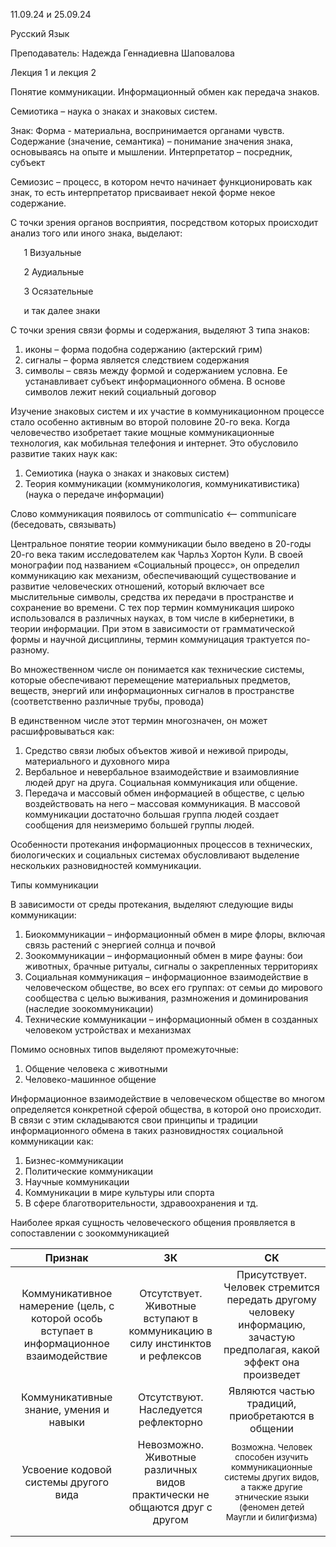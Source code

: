 ﻿
11\.09.24 и 25.09.24

Русский Язык

Преподаватель: Надежда Геннадиевна Шаповалова

Лекция 1 и лекция 2

Понятие коммуникации. Информационный обмен как передача знаков.

Семиотика – наука о знаках и знаковых систем. 

Знак: Форма -  материальна, воспринимается органами чувств. Содержание (значение, семантика) – понимание значения знака, основываясь на опыте и мышлении. Интерпретатор – посредник, субъект

Семиозис – процесс, в котором нечто начинает функционировать как знак, то есть интерпретатор присваивает некой форме некое содержание. 

С точки зрения органов восприятия, посредством которых происходит анализ того или иного знака, выделают: 

`	`1 Визуальные

`	`2 Аудиальные 

`	`3 Осязательные 

`	`и так далее знаки 

С точки зрения связи формы и содержания, выделяют 3 типа знаков:

1) иконы – форма подобна содержанию (актерский грим) 
1) сигналы – форма является следствием содержания
1) символы – связь между формой и содержанием условна. Ее устанавливает субъект информационного обмена. В основе символов лежит некий социальный договор 

Изучение знаковых систем и их участие в коммуникационном процессе стало особенно активным во второй половине 20-го века. Когда человечество изобретает такие мощные коммуникационные технология, как мобильная телефония и интернет. Это обусловило развитие таких наук как:

1) Семиотика (наука о знаках и знаковых систем)
1) Теория коммуникации (коммуникология, коммуникативистика) (наука о передаче информации) 

Слово коммуникация появилось от communicatio <– communicare (беседовать, связывать)

Центральное понятие теории коммуникации было введено в 20-годы 20-го века таким исследователем как Чарльз Хортон Кули. В своей монографии под названием «Социальный процесс», он определил коммуникацию как механизм, обеспечивающий существование и развитие человеческих  отношений, который включает все мыслительные символы, средства их передачи в пространстве и сохранение во времени. С тех пор термин коммуникация широко использовался в различных науках, в том числе в кибернетики, в теории информации. При этом в зависимости от грамматической формы и научной дисциплины, термин коммуницация трактуется по-разному. 

Во множественном числе он понимается как технические системы, которые обеспечивают перемещение материальных предметов, веществ, энергий или информационных сигналов в пространстве (соответственно различные трубы, провода)

В единственном числе этот термин многозначен, он может расшифровываться как:

1) Средство связи любых объектов живой и неживой природы, материального и духовного мира
1) Вербальное и невербальное взаимодействие и взаимовлияние людей друг на друга. Социальная коммуникация или общение. 
1) Передача и массовый обмен информацией в обществе, с целью воздействовать на него – массовая коммуникация. В массовой коммуникации достаточно большая группа людей создает сообщения для неизмеримо большей группы людей. 

Особенности протекания информационных процессов в технических, биологических и социальных системах обусловливают выделение нескольких разновидностей коммуникации. 

Типы коммуникации

В зависимости от среды протекания, выделяют следующие виды коммуникации:

1) Биокоммуникации – информационный обмен в мире флоры, включая связь растений с энергией солнца и почвой
1) Зоокоммуникации – информационный обмен в мире фауны: бои животных, брачные ритуалы, сигналы о закрепленных территориях
1) Социальная коммуникация – информационное взаимодействие в человеческом обществе, во всех его группах: от семьи до мирового сообщества с целью выживания, размножения и доминирования (наследие зоокоммуникации) 
1) Технические коммуникации – информационный обмен в созданных человеком устройствах и механизмах 

Помимо основных типов выделяют промежуточные:

1) Общение человека с животными
1) Человеко-машинное общение

Информационное взаимодействие в человеческом обществе во многом определяется конкретной сферой общества, в которой оно происходит. В связи с этим складываются свои принципы и традиции информационного обмена в таких разновидностях социальной коммуникации как: 

1) Бизнес-коммуникации 
1) Политические коммуникации
1) Научные коммуникации 
1) Коммуникации в мире культуры или спорта 
1) В сфере благотворительности, здравоохранения и тд.

Наиболее яркая сущность человеческого общения проявляется в сопоставлении с зоокоммуникацией 





|Признак|ЗК|СК|
| :-: | :-: | :-: |
|Коммуникативное намерение (цель, с которой особь вступает в информационное взаимодействие  |Отсутствует. Животные вступают в коммуникацию в силу инстинктов и рефлексов |Присутствует. Человек стремится передать другому человеку информацию, зачастую предполагая, какой эффект она произведет |
|Коммуникативные знание, умения и навыки |Отсутствуют. Наследуется рефлекторно|Являются частью традиций, приобретаются в общении |
|Усвоение кодовой системы другого вида|Невозможно. Животные различных видов практически не общаются друг с другом|<sub>Возможна. Человек способен изучить коммуникационные системы других видов, а также другие этнические языки (феномен детей Маугли и билигфизма)</sub> |
||||
||||



